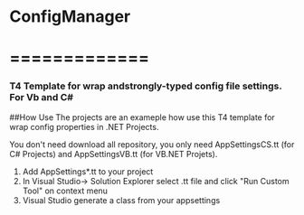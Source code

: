 # ConfigManager
# =============

### T4 Template for wrap andstrongly-typed config file settings. For Vb and C#

##How Use
The projects are an exameple how use this T4 template for wrap config properties in .NET Projects. 

You don't need download all repository, you only need AppSettingsCS.tt (for C# Projects) and AppSettingsVB.tt (for VB.NET Projets).

1. Add AppSettings*.tt to your project
2. In Visual Studio-> Solution Explorer select .tt file and click "Run Custom Tool" on context menu
3. Visual Studio generate a class from your appsettings
